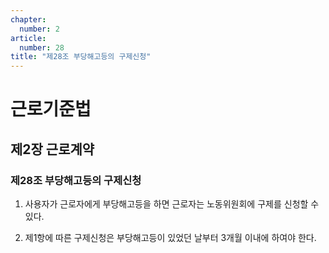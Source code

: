```yaml
---
chapter:
  number: 2
article:
  number: 28
title: "제28조 부당해고등의 구제신청"
---
```

# 근로기준법

## 제2장 근로계약

### 제28조 부당해고등의 구제신청

1. 사용자가 근로자에게 부당해고등을 하면 근로자는 노동위원회에 구제를 신청할 수 있다.

2. 제1항에 따른 구제신청은 부당해고등이 있었던 날부터 3개월 이내에 하여야 한다.

